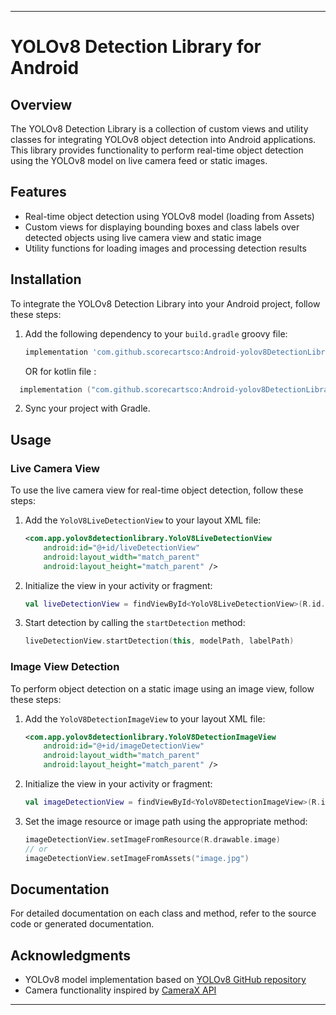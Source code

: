 
---

# YOLOv8 Detection Library for Android

## Overview

The YOLOv8 Detection Library is a collection of custom views and utility classes for integrating YOLOv8 object detection into Android applications. This library provides functionality to perform real-time object detection using the YOLOv8 model on live camera feed or static images.

## Features

- Real-time object detection using YOLOv8 model (loading from Assets)
- Custom views for displaying bounding boxes and class labels over detected objects using live camera view and static image
- Utility functions for loading images and processing detection results

## Installation

To integrate the YOLOv8 Detection Library into your Android project, follow these steps:

1. Add the following dependency to your `build.gradle` groovy file:

   ```groovy
   implementation 'com.github.scorecartsco:Android-yolov8DetectionLibrary:latest-version'
   ```
   OR for kotlin file : 

 ```kotlin
   implementation ("com.github.scorecartsco:Android-yolov8DetectionLibrary:${latest-version}")
   ```
   

2. Sync your project with Gradle.

## Usage

### Live Camera View

To use the live camera view for real-time object detection, follow these steps:

1. Add the `YoloV8LiveDetectionView` to your layout XML file:

   ```xml
   <com.app.yolov8detectionlibrary.YoloV8LiveDetectionView
       android:id="@+id/liveDetectionView"
       android:layout_width="match_parent"
       android:layout_height="match_parent" />
   ```

2. Initialize the view in your activity or fragment:

   ```kotlin
   val liveDetectionView = findViewById<YoloV8LiveDetectionView>(R.id.liveDetectionView)
   ```

3. Start detection by calling the `startDetection` method:

   ```kotlin
   liveDetectionView.startDetection(this, modelPath, labelPath)
   ```

### Image View Detection

To perform object detection on a static image using an image view, follow these steps:

1. Add the `YoloV8DetectionImageView` to your layout XML file:

   ```xml
   <com.app.yolov8detectionlibrary.YoloV8DetectionImageView
       android:id="@+id/imageDetectionView"
       android:layout_width="match_parent"
       android:layout_height="match_parent" />
   ```

2. Initialize the view in your activity or fragment:

   ```kotlin
   val imageDetectionView = findViewById<YoloV8DetectionImageView>(R.id.imageDetectionView)
   ```

3. Set the image resource or image path using the appropriate method:

   ```kotlin
   imageDetectionView.setImageFromResource(R.drawable.image)
   // or
   imageDetectionView.setImageFromAssets("image.jpg")
   ```

## Documentation

For detailed documentation on each class and method, refer to the source code or generated documentation.

## Acknowledgments

- YOLOv8 model implementation based on [YOLOv8 GitHub repository](https://github.com/yolov8/yolov8)
- Camera functionality inspired by [CameraX API](https://developer.android.com/training/camerax)

---